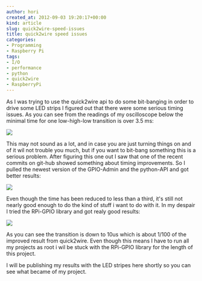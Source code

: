 ```yaml
---
author: hori
created_at: 2012-09-03 19:20:17+00:00
kind: article
slug: quick2wire-speed-issues
title: quick2wire speed issues
categories:
- Programming
- Raspberry Pi
tags:
- I/O
- performance
- python
- quick2wire
- RaspberryPi
---
```


As I was trying to use the quick2wire api to do some bit-banging in order to drive some LED strips I figured out that there were some serious timing issues. As you can see from the readings of my oscilloscope below the minimal time for one low-high-low transition is over 3.5 ms:

![](images/2012/peak_q2w_old.jpg)

This may not sound as a lot, and in case you are just turning things on and of it wil not trouble you much, but if you want to bit-bang something this is a serious problem. After figuring this one out I saw that one of the recent commits on git-hub showed something about timing improvements. So I pulled the newest version of the GPIO-Admin and the python-API and got better results:

![](images/2012/peak_q2w_new.jpg)

Even though the time has been reduced to less than a third, it's still not nearly good enough to do the kind of stuff i want to do with it. In my despair I tried the RPi-GPIO library and got realy good results:

![](images/2012/peak_RPi-GPIO.jpg)

As you can see the transition is down to 10us which is about 1/100 of the improved result from quick2wire. Even though this means I have to run all my projects as root i wil be stuck with the RPi-GPIO library for the length of this project.

I will be publishing my results with the LED stripes here shortly so you can see what became of my project.
